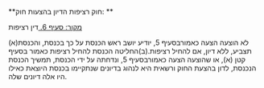 **חוק רציפות הדיון בהצעות חוק: **

[מקור: סעיף 6. ](https://he.wikisource.org/wiki/חוק_רציפות_הדיון_בהצעות_חוק#סעיף_6)
דין רציפות

(א)לא הוצעה הצעה כאמורבסעיף 5, יודיע יושב ראש הכנסת על כך בכנסת, והכנסת תצביע, ללא דיון, אם להחיל רציפות.(ב)החליטה הכנסת להחיל רציפות כאמור בסעיף קטן (א), או שהוצעה הצעה כאמורבסעיף 5, ונדחתה על ידי הכנסת, תמשיך הכנסת הנכנסת, לדון בהצעת החוק ורשאית היא לנהוג בדיונים שנתקיימו בכנסת היוצאת כאילו היו אלה דיונים שלה.